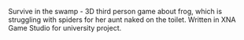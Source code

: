 Survive in the swamp - 3D third person game about frog, which is struggling with spiders for her aunt naked on the toilet. Written in XNA Game Studio for university project.